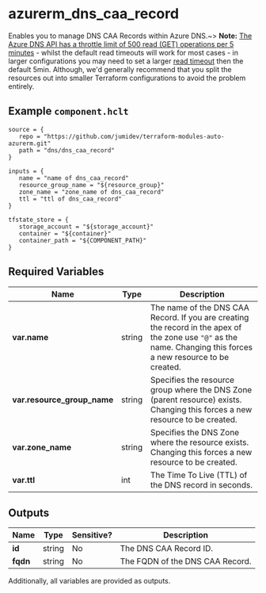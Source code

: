 # azurerm_dns_caa_record

Enables you to manage DNS CAA Records within Azure DNS.~> **Note:** [The Azure DNS API has a throttle limit of 500 read (GET) operations per 5 minutes](https://docs.microsoft.com/azure/azure-resource-manager/management/request-limits-and-throttling#network-throttling) - whilst the default read timeouts will work for most cases - in larger configurations you may need to set a larger [read timeout](https://www.terraform.io/language/resources/syntax#operation-timeouts) then the default 5min. Although, we'd generally recommend that you split the resources out into smaller Terraform configurations to avoid the problem entirely.

## Example `component.hclt`

```hcl
source = {
   repo = "https://github.com/jumidev/terraform-modules-auto-azurerm.git" 
   path = "dns/dns_caa_record" 
}

inputs = {
   name = "name of dns_caa_record" 
   resource_group_name = "${resource_group}" 
   zone_name = "zone_name of dns_caa_record" 
   ttl = "ttl of dns_caa_record" 
}

tfstate_store = {
   storage_account = "${storage_account}" 
   container = "${container}" 
   container_path = "${COMPONENT_PATH}" 
}

```

## Required Variables

| Name | Type |  Description |
| ---- | --------- |  ----------- |
| **var.name** | string |  The name of the DNS CAA Record. If you are creating the record in the apex of the zone use `"@"` as the name. Changing this forces a new resource to be created. | 
| **var.resource_group_name** | string |  Specifies the resource group where the DNS Zone (parent resource) exists. Changing this forces a new resource to be created. | 
| **var.zone_name** | string |  Specifies the DNS Zone where the resource exists. Changing this forces a new resource to be created. | 
| **var.ttl** | int |  The Time To Live (TTL) of the DNS record in seconds. | 



## Outputs

| Name | Type | Sensitive? | Description |
| ---- | ---- | --------- | --------- |
| **id** | string | No  | The DNS CAA Record ID. | 
| **fqdn** | string | No  | The FQDN of the DNS CAA Record. | 

Additionally, all variables are provided as outputs.
